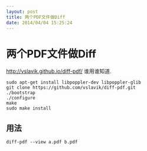 ```yaml
---
layout: post
title: 两个PDF文件做Diff
date: 2014/04/04 15:25:24
---
```


# 两个PDF文件做Diff

<http://vslavik.github.io/diff-pdf/> 谁用谁知道.  
    
    
    sudo apt-get install libpoppler-dev libpoppler-glib
    git clone https://github.com/vslavik/diff-pdf.git
    ./bootstrap
    ./configure
    make
    sudo make install

## 用法
    
    
    diff-pdf --view a.pdf b.pdf